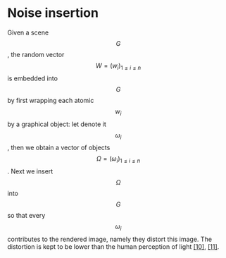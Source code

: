 # Noise insertion

Given a scene $$G$$, the random vector $$W = \left(w_i\right)_{1 \leq i \leq n}$$ is embedded into $$G$$ by first wrapping each atomic $$w_i$$ by a graphical object: let denote it $$\omega_i$$, then we obtain a vector of objects $$\Omega = \left(\omega_i\right)_{1 \leq i \leq n}$$. Next we insert $$\Omega$$ into $$G$$ so that every $$\omega_i$$ contributes to the rendered image, namely they distort this image. The distortion is kept to be lower than the human perception of light [[10]](/inferix-whitepaper/references.md#10), [[11]](/inferix-whitepaper/references.md#11).
